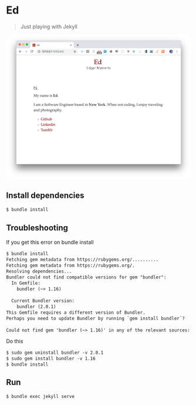 # Ed
> Just playing with Jekyll

![ed_ss.png](ed_ss.png)

##  Install dependencies
```sh
$ bundle install
```
## Troubleshooting
If you get this error on bundle install
```shell
$ bundle install
Fetching gem metadata from https://rubygems.org/..........
Fetching gem metadata from https://rubygems.org/.
Resolving dependencies...
Bundler could not find compatible versions for gem "bundler":
  In Gemfile:
    bundler (~> 1.16)

  Current Bundler version:
    bundler (2.0.1)
This Gemfile requires a different version of Bundler.
Perhaps you need to update Bundler by running `gem install bundler`?

Could not find gem 'bundler (~> 1.16)' in any of the relevant sources:
```
Do this
```
$ sudo gem uninstall bundler -v 2.0.1
$ sudo gem install bundler -v 1.16
$ bundle install
```
## Run
```sh
$ bundle exec jekyll serve
```
